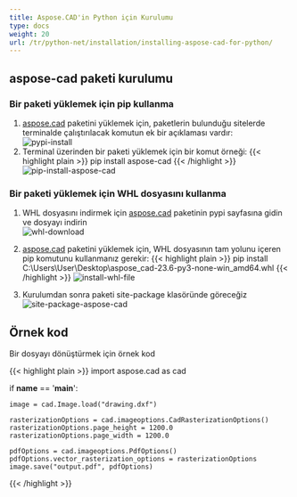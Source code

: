 ```yaml
---
title: Aspose.CAD'in Python için Kurulumu
type: docs
weight: 20
url: /tr/python-net/installation/installing-aspose-cad-for-python/
---
```


## **aspose-cad paketi kurulumu**

### Bir paketi yüklemek için pip kullanma

1. [aspose.cad](https://pypi.org/project/aspose-cad/) paketini yüklemek için, paketlerin bulunduğu sitelerde terminalde çalıştırılacak komutun ek bir açıklaması vardır:<br/>
![pypi-install](/_assets/python-net/install/pypi-aspose-cad.png)
1. Terminal üzerinden bir paketi yüklemek için bir komut örneği:
{{< highlight plain >}}
pip install aspose-cad
{{< /highlight >}}
![pip-install-aspose-cad](/_assets/python-net/install/pip-install-aspose.png)

### Bir paketi yüklemek için WHL dosyasını kullanma

1. WHL dosyasını indirmek için [aspose.cad](https://pypi.org/project/aspose-cad/#files) paketinin pypi sayfasına gidin ve dosyayı indirin<br/>
![whl-download](/_assets/python-net/install/download-whl-file.png)<br/>
1. [aspose.cad](https://pypi.org/project/aspose-cad/) paketini yüklemek için, WHL dosyasının tam yolunu içeren pip komutunu kullanmanız gerekir:
{{< highlight plain >}}
pip install C:\Users\User\Desktop\aspose_cad-23.6-py3-none-win_amd64.whl
{{< /highlight >}}
![install-whl-file](/_assets/python-net/install/install-whl-file-terminal.png)

1. Kurulumdan sonra paketi site-package klasöründe göreceğiz<br/>
![site-package-aspose-cad](/_assets/python-net/install/site-package-aspose.png)

## Örnek kod
Bir dosyayı dönüştürmek için örnek kod

{{< highlight plain >}}
import aspose.cad as cad

if __name__ == '__main__':
    
    image = cad.Image.load("drawing.dxf")

    rasterizationOptions = cad.imageoptions.CadRasterizationOptions()
    rasterizationOptions.page_height = 1200.0
    rasterizationOptions.page_width = 1200.0
    
    pdfOptions = cad.imageoptions.PdfOptions()
    pdfOptions.vector_rasterization_options = rasterizationOptions
    image.save("output.pdf", pdfOptions)
{{< /highlight >}}
